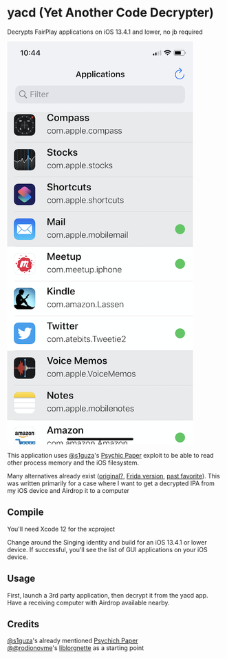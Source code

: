 # yacd (Yet Another Code Decrypter)

Decrypts FairPlay applications on iOS 13.4.1 and lower, no jb required 

![Example](media/img.png)

This application uses [@s1guza](https://twitter.com/s1guza)'s [Psychic Paper](https://siguza.github.io/psychicpaper/) exploit to be able to read other process memory and the iOS filesystem.

Many alternatives already exist ([original?](https://github.com/stefanesser/dumpdecrypted), [Frida version](https://github.com/AloneMonkey/frida-ios-dump), [past favorite](https://github.com/BishopFox/bfdecrypt)). This was written primarily for a case where I want to get a decrypted IPA from my iOS device and Airdrop it to a computer


## Compile 
You'll need Xcode 12 for the xcproject

Change around the Singing identity and build for an iOS 13.4.1 or lower device. If successful, you'll see the list of GUI applications on your iOS device.

## Usage
First, launch a 3rd party application, then decrypt it from the yacd app. Have a receiving computer with Airdrop available nearby.

## Credits 

[@s1guza](https://twitter.com/s1guza)'s already mentioned [Psychich Paper](https://siguza.github.io/psychicpaper/)  
[@@rodionovme](https://twitter.com/rodionovme)'s [liblorgnette](https://github.com/rodionovd/liblorgnette) as a starting point
